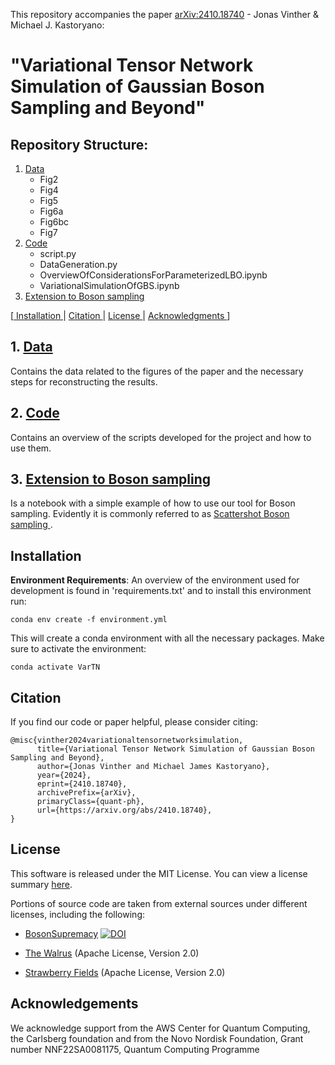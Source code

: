 This repository accompanies the paper [arXiv:2410.18740](https://arxiv.org/abs/2410.18740) - Jonas Vinther & Michael J. Kastoryano:
# "Variational Tensor Network Simulation of Gaussian Boson Sampling and Beyond"

## Repository Structure:
1. [ Data ](#data)
    - Fig2
    - Fig4
    - Fig5
    - Fig6a
    - Fig6bc
    - Fig7
2. [ Code ](#code)
    - script.py
    - DataGeneration.py
    - OverviewOfConsiderationsForParameterizedLBO.ipynb
    - VariationalSimulationOfGBS.ipynb
3. [ Extension to Boson sampling ](#nonCVextension)
    
[[ Installation ](#installation) | [ Citation ](#citation) | [ License ](#license) | [ Acknowledgments ](#acknowledgments) ]

<a name="data"></a>
## 1. [ Data ](./Data)
Contains the data related to the figures of the paper and the necessary steps for reconstructing the results.

<a name="code"></a>
## 2. [ Code ](./Code)
Contains an overview of the scripts developed for the project and how to use them.

<a name="nonCVextension"></a>
## 3. [ Extension to Boson sampling ](./Extension_to_Boson_Sampling.ipynb)
Is a notebook with a simple example of how to use our tool for Boson sampling. Evidently it is commonly referred to as [ Scattershot Boson sampling ](https://strawberryfields.ai/photonics/demos/run_scattershot_bs.html).

<a name="installation"></a>
## Installation
**Environment Requirements**:
An overview of the environment used for development is found in 'requirements.txt' and to install this environment run:
```
conda env create -f environment.yml
```
This will create a conda environment with all the necessary packages. Make sure to activate the environment:
```
conda activate VarTN
```

<a name="citation"></a>
## Citation
If you find our code or paper helpful, please consider citing:
```
@misc{vinther2024variationaltensornetworksimulation,
      title={Variational Tensor Network Simulation of Gaussian Boson Sampling and Beyond}, 
      author={Jonas Vinther and Michael James Kastoryano},
      year={2024},
      eprint={2410.18740},
      archivePrefix={arXiv},
      primaryClass={quant-ph},
      url={https://arxiv.org/abs/2410.18740}, 
}
```

<a name="license"></a>
## License

This software is released under the MIT License. You can view a license summary [here](LICENSE).

Portions of source code are taken from external sources under different licenses, including the following:
- [BosonSupremacy](https://github.com/sss441803/BosonSupremacy) [![DOI](https://zenodo.org/badge/DOI/10.5281/zenodo.7992736.svg)](https://doi.org/10.5281/zenodo.7992736)


- [The Walrus](https://github.com/XanaduAI/thewalrus) (Apache License, Version 2.0)
- [Strawberry Fields](https://github.com/XanaduAI/strawberryfields) (Apache License, Version 2.0)

<a name="acknowledgments"></a>
## Acknowledgements
We acknowledge support from the AWS Center for
Quantum Computing, the Carlsberg foundation and
from the Novo Nordisk Foundation, Grant number
NNF22SA0081175, Quantum Computing Programme